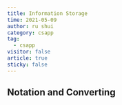 ```yaml
---
title: Information Storage
time: 2021-05-09
author: ru shui
category: csapp
tag:
  - csapp
visitor: false
article: true
sticky: false
---
```


## Notation and Converting
